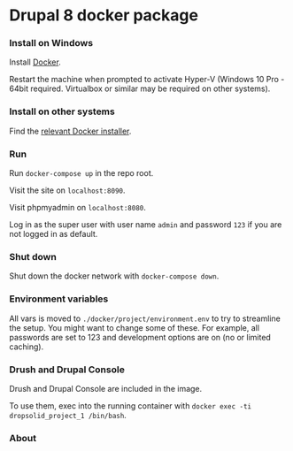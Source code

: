 # Drupal 8 docker package

### Install on Windows

Install [Docker](https://store.docker.com/editions/community/docker-ce-desktop-windows).

Restart the machine when prompted to activate Hyper-V (Windows 10 Pro - 64bit required. Virtualbox or similar may be required on other systems).

### Install on other systems

Find the [relevant Docker installer](https://www.docker.com).

### Run

Run ```docker-compose up``` in the repo root.

Visit the site on ```localhost:8090```.

Visit phpmyadmin on ```localhost:8080```.

Log in as the super user with user name ```admin``` and password ```123``` if you are not logged in as default.

### Shut down

Shut down the docker network with ```docker-compose down```.

### Environment variables

All vars is moved to `./docker/project/environment.env` to try to streamline the setup.
You might want to change some of these. For example, all passwords are set to 123 and development options are on (no or limited caching).

### Drush and Drupal Console

Drush and Drupal Console are included in the image.

To use them, exec into the running container with  `docker exec -ti dropsolid_project_1 /bin/bash`.

### About
